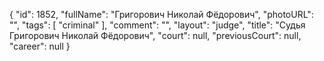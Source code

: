 {
    "id": 1852,
    "fullName": "Григорович Николай Фёдорович",
    "photoURL": "",
    "tags": [
        "criminal"
    ],
    "comment": "",
    "layout": "judge",
    "title": "Судья Григорович Николай Фёдорович",
    "court": null,
    "previousCourt": null,
    "career": null
}